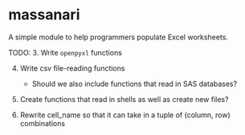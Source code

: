 # massanari
A simple module to help programmers populate Excel worksheets.

TODO:
3. Write `openpyxl` functions

4. Write csv file-reading functions

    - Should we also include functions that read in SAS databases?
    
5. Create functions that read in shells as well as create new files?

6. Rewrite cell_name so that it can take in a tuple of (column, row) 
combinations